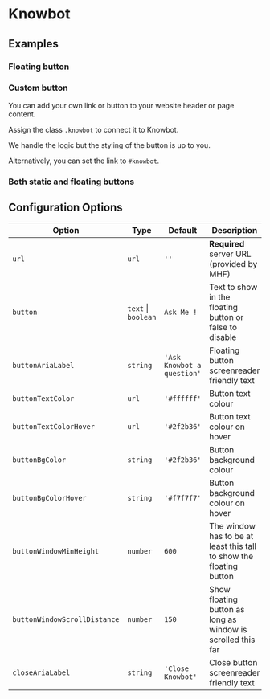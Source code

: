 # Knowbot

## Examples

### Floating button

### Custom button

You can add your own link or button to your website header or page content.

Assign the class `.knowbot` to connect it to Knowbot.

We handle the logic but the styling of the button is up to you.

Alternatively, you can set the link to `#knowbot`.

### Both static and floating buttons

## Configuration Options

| Option | Type | Default | Description |
| --- | --- | --- | --- |
| `url` | `url` | `''` | **Required** server URL (provided by MHF) |
| `button` | `text` \| `boolean` | `Ask Me !` | Text to show in the floating button or false to disable |
| `buttonAriaLabel` | `string` | `'Ask Knowbot a question'` | Floating button screenreader friendly text |
| `buttonTextColor` | `url` | `'#ffffff'` | Button text colour |
| `buttonTextColorHover` | `url` | `'#2f2b36'` | Button text colour on hover |
| `buttonBgColor` | `string` | `'#2f2b36'` | Button background colour |
| `buttonBgColorHover` | `string` | `'#f7f7f7'` | Button background colour on hover |
| `buttonWindowMinHeight` | `number` | `600` | The window has to be at least this tall to show the floating button |
| `buttonWindowScrollDistance` | `number` | `150` | Show floating button as long as window is scrolled this far |
| `closeAriaLabel` | `string` | `'Close Knowbot'` | Close button screenreader friendly text |
